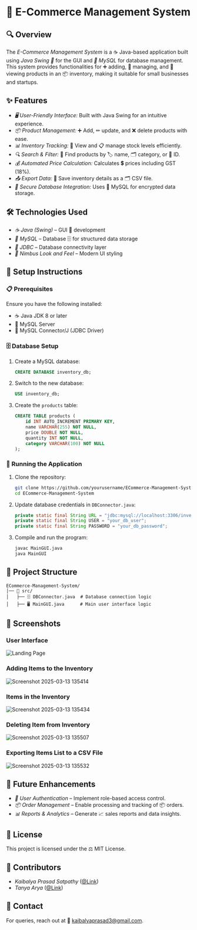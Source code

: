 # 🛒 E-Commerce Management System

## 🔍 Overview
The *E-Commerce Management System* is a ☕ Java-based application built using *Java Swing 🎨* for the GUI and *🐬 MySQL* for database management. This system provides functionalities for ➕ adding, 🔄 managing, and 👀 viewing products in an 📦 inventory, making it suitable for small businesses and startups.

## ✨ Features
- *🖥 User-Friendly Interface:* Built with Java Swing for an intuitive experience.
- *📦 Product Management:* ➕ Add, ✏ update, and ❌ delete products with ease.
- *📊 Inventory Tracking:* 👀 View and 📋 manage stock levels efficiently.
- *🔍 Search & Filter:* 🔎 Find products by 🏷 name, 🗂 category, or 🔢 ID.
- *💰 Automated Price Calculation:* Calculates 💲 prices including GST (18%).
- *📤 Export Data:* 📄 Save inventory details as a 🗂 CSV file.
- *💾 Secure Database Integration:* Uses 🐬 MySQL for encrypted data storage.

## 🛠 Technologies Used
- *☕ Java (Swing)* – GUI 🎨 development
- *🐬 MySQL* – Database 🗄 for structured data storage
- *🔌 JDBC* – Database connectivity layer
- *🌟 Nimbus Look and Feel* – Modern UI styling

## 📌 Setup Instructions
### 📋 Prerequisites
Ensure you have the following installed:
- ☕ Java JDK 8 or later
- 🐬 MySQL Server
- 🔌 MySQL Connector/J (JDBC Driver)



### 🗄️ Database Setup
1. Create a MySQL database:
    ```sql
    CREATE DATABASE inventory_db;
    ```
2. Switch to the new database:
    ```sql
    USE inventory_db;
    ```
3. Create the `products` table:
    ```sql
    CREATE TABLE products (
        id INT AUTO_INCREMENT PRIMARY KEY,
        name VARCHAR(255) NOT NULL,
        price DOUBLE NOT NULL,
        quantity INT NOT NULL,
        category VARCHAR(100) NOT NULL
    );
    ```

### 🚀 Running the Application
1. Clone the repository:
    ```sh
    git clone https://github.com/yourusername/ECommerce-Management-System.git
    cd ECommerce-Management-System
    ```
2. Update database credentials in `DBConnector.java`:
    ```java
    private static final String URL = "jdbc:mysql://localhost:3306/inventory_db";
    private static final String USER = "your_db_user";
    private static final String PASSWORD = "your_db_password";
    ```
3. Compile and run the program:
    ```sh
    javac MainGUI.java
    java MainGUI
    ```
## 📁 Project Structure
```
ECommerce-Management-System/
│── 📂 src/
│   ├── 🗄️ DBConnector.java  # Database connection logic
│   ├── 🖥️ MainGUI.java      # Main user interface logic
```
## 📸 Screenshots

### **User Interface**  
![Landing Page](https://github.com/user-attachments/assets/0cb89d42-3ba0-46c5-9bdc-5cb6d6716dd0)  

### **Adding Items to the Inventory**  
![Screenshot 2025-03-13 135414](https://github.com/user-attachments/assets/fb03a282-3756-4375-9f0e-d4245e35cdd3)  

### **Items in the Inventory**  
![Screenshot 2025-03-13 135434](https://github.com/user-attachments/assets/f9c055f7-7b67-4f72-8a69-c01232f57a9e)  

### **Deleting Item from Inventory**  
![Screenshot 2025-03-13 135507](https://github.com/user-attachments/assets/3280c41d-a20d-4eaa-a0f2-49253048ed20)  

### **Exporting Items List to a CSV File**  
![Screenshot 2025-03-13 135532](https://github.com/user-attachments/assets/82f309fb-ef63-4919-807f-e9900ab09057)  

## 🔮 Future Enhancements
- *🔐 User Authentication* – Implement role-based access control.
- *📦 Order Management* – Enable processing and tracking of 📦 orders.
- *📊 Reports & Analytics* – Generate 📈 sales reports and data insights.

## 📜 License
This project is licensed under the ⚖ MIT License.

## 🤝 Contributors
- *Kaibalya Prasad Satpathy* ([@Link](https://github.com/kpsatpathy))
- *Tanya Arya* ([@Link](https://github.com/TANYA2405))

## 📧 Contact
For queries, reach out at 📩 [kaibalyaprasad3@gmail.com](mailto:deepamjyoti12345@gmail.com).
